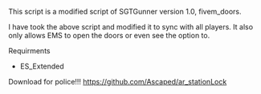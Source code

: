 This script is a modified script of SGTGunner version 1.0, fivem_doors.

I have took the above script and modified it to sync with all players. It also only allows EMS to open the doors or even see the option to.

Requirments
- ES_Extended

Download for police!!!
https://github.com/Ascaped/ar_stationLock
